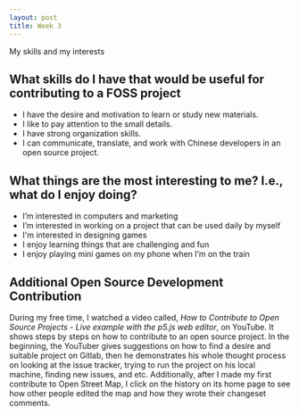 ```yaml
---
layout: post
title: Week 3
---
```



My skills and my interests

What skills do I have that would be useful for contributing to a FOSS project
---

- I have the desire and motivation to learn or study new materials. 
- I like to pay attention to the small details.
- I have strong organization skills.
- I can communicate, translate, and work with Chinese developers in an open source project.


What things are the most interesting to me? I.e., what do I enjoy doing?
---

- I’m interested in computers and marketing
- I’m interested in working on a project that can be used daily by myself
- I'm interested in designing games
- I enjoy learning things that are challenging and fun
- I enjoy playing mini games on my phone when I’m on the train

Additional Open Source Development Contribution
---

During my free time, I watched a video called, *How to Contribute to Open Source Projects - Live example with the p5.js web editor*, on YouTube. It shows steps by steps on how to contribute to an open source project. In the beginning, the YouTuber gives suggestions on  how to find a desire and suitable project on Gitlab, then he demonstrates his whole thought process on looking at the issue tracker, trying to run the project on his local machine, finding new issues, and etc. Additionally, after I made my first contribute to Open Street Map, I click on the history on its home page to see how other people edited the map and how they wrote their changeset comments.
